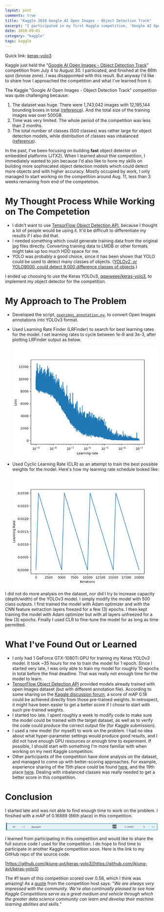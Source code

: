 ```yaml
---
layout: post
comments: true
title: "Kaggle 2018 Google AI Open Images - Object Detection Track"
excerpt: "I participated in my first Kaggle competition, 'Google AI Open Images - Object Detection Track'. The result was not particularly good. Nonetheless I'd like to share the source code and write briefly about what I've learned."
date: 2018-09-01
category: "kaggle"
tags: kaggle
---
```


Quick link: [keras-yolo3](https://github.com/jkjung-avt/keras-yolo3)

Kaggle just held the "[Google AI Open Images - Object Detection Track](https://www.kaggle.com/c/google-ai-open-images-object-detection-track)" competition from July 4 to August 30. I particiated, and finished at the 86th spot (bronze zone). I was disappointed with this result. But anyway I'd like to share how I approached the competition and what I've learned from it.

The Kaggle "Google AI Open Images - Object Detection Track" competition was quite challenging because:

1. The dataset was huge. There were 1,743,042 images with 12,195,144 bounding boxes in total ([reference](https://storage.googleapis.com/openimages/web/challenge.html)). And the total size of the training images was over 500GB.
2. Time was very limited. The whole period of the competition was less than 2 months.
3. The total number of classes (500 classes) was rather large for object detection models, while distribution of classes was inbalanced ([reference](https://www.kaggle.com/c/google-ai-open-images-object-detection-track/discussion/62895)).

In the past, I've been focusing on building **fast** object detector on embedded platforms (JTX2). When I learned about thie competition, I immediately wanted to join because I'd also like to hone my skills on building more sophiscated object detection models which could detect more objects and with higher accuracy. Mostly occupied by work, I only managed to start working on the competition around Aug. 11, less than 3 weeks remaining from end of the competetion.

# My Thought Process While Working on The Competetion

* I didn't want to use [TensorFlow Object Detection API](https://github.com/tensorflow/models/tree/master/research/object_detection), because I thought a lot of people would be using it. It'd be difficult to differentiate my results if I also did that.
* I needed something which could generate training data from the original jpg files directly. Converting training data to LMDB or other formats might take up too much HDD space for me.
* YOLO was probably a good choice, since it has been shown that YOLO could be used to detect many classes of objects. ([YOLOv2, or YOLO9000, could detect 9,000 difference classes of objects](https://arxiv.org/abs/1612.08242).)

I ended up choosing to use the Keras YOLOv3, [qqwweee/keras-yolo3](https://github.com/qqwweee/keras-yolo3), to implement my object detector for the competition.

# My Approach to The Problem

* Developed the script, [`openimgs_annotation.py`](https://github.com/jkjung-avt/keras-yolo3/blob/master/openimgs_annotation.py), to convert Open Images annotations into YOLOv3 format.
* Used Learning Rate Finder (LRFinder) to search for best learning rates for the model. I set learning rates to cycle between 1e-9 and 3e-3, after plotting LRFinder output as below.

  ![LRFinder Loss Curve](/assets/2018-09-01-kaggle-open-images/lr_finder_loss.png)
* Used Cyclic Learning Rate (CLR) as an attempt to train the best possible weights for the model. Here's how my learning rate schedule looked like:

  ![Triangular3 Learning Rates](/assets/2018-09-01-kaggle-open-images/triangular3.png)

I did not do more analysis on the dataset, nor did I try to increase capacity (depth/width) of the YOLOv3 model. I simply modify the model with 500 class outputs. I first trained the model with Adam optimizer and with the CNN feature extraction layers freezed for a few (3) epochs. I then kept training the model with Adam optimizer but with all layers unfreezed for a few (3) epochs. Finally I used CLR to fine-tune the model for as long as time permitted.

# What I've Found Out or Learned

* I only had 1 GeForce GTX-1080Ti GPU for training my Keras YOLOv3 model. It took ~35 hours for me to train the model for 1 epoch. Since I started very late, I was only able to train my model for roughly 10 epochs in total before the final deadline. That was really not enough time for the model to learn.
* [TensorFlow Object Detection API](https://github.com/tensorflow/models/tree/master/research/object_detection) provided models already trained with open Images dataset (but with different annotation file). According to some sharing on the [Kaggle discussion forum](https://www.kaggle.com/c/google-ai-open-images-object-detection-track/discussion), a score of mAP 0.18 could be achieved directly from those pre-trained weights. In retrospect, it might have been easier to get a better score if I chose to start with such pre-trained weights.
* I started too late. I spent roughly a week to modify code to make sure the model could be trained with the target dataset, as well as to verify the code could produce the correct output file (for Kaggle submission).
* I used a new model (for myself) to work on the problem. I had no idea about what hyper-parameter settings would produce good results, and I did not have enough GPU resources or enough time to experiment. If possible, I should start with something I'm more familiar with when working on my next Kaggle competition.
* Other participants of the competition have done analysis on the dataset, and managed to come up with better-scoring approaches. For example, experience sharing of the 15th place could be found [here](https://www.kaggle.com/c/google-ai-open-images-object-detection-track/discussion/64633), and the 19th place [here](https://www.kaggle.com/c/google-ai-open-images-object-detection-track/discussion/64734). Dealing with inbalanced classes was really needed to get a better score in this competition.

# Conclusion

I started late and was not able to find enough time to work on the problem. I finsihed with a mAP of 0.16889 (86th place) in this competition.

![86th place](/assets/2018-09-01-kaggle-open-images/86th_place.png)

I learned from participating in this competition and would like to share the full source code I used for the competition. I do hope to find time to participate in another Kaggle competition soon. Here is the link to my GitHub repo of the source code.

[https://github.com/jkjung-avt/keras-yolo3](https://github.com/jkjung-avt/keras-yolo3)

The #1 team of this competition scored over 0.58, which I think was amazing! As a [quote](https://www.kaggle.com/c/google-ai-open-images-object-detection-track/discussion/64639) from the competition host says: "*We are always very impressed with the community. We're also continually pleased to see how Kaggle Competitions serve as a great medium and vehicle through which the greater data science community can learn and develop their machine learning abilities and skills.*"

